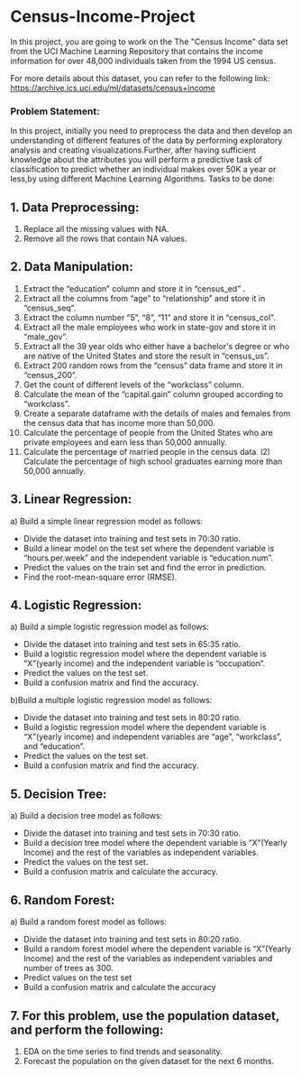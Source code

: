 # Census-Income-Project
In this project, you are going to work on the The "Census Income" data set from the UCI Machine Learning Repository that contains the income information for over 48,000 individuals taken from the 1994 US census.

For more details about this dataset, you can refer to the following link: https://archive.ics.uci.edu/ml/datasets/census+income

### Problem Statement:
In this project, initially you need to preprocess the data and then develop an understanding of different features of the data by performing exploratory analysis and creating visualizations.Further, after having sufficient knowledge about the attributes you will perform a predictive task of classification to predict whether an individual makes over 50K a year or less,by using different Machine Learning Algorithms. 
 Tasks to be done:
 ## 1. Data Preprocessing:
1)	Replace all the missing values with NA.
2)	Remove all the rows that contain NA values. 
## 2. Data Manipulation:  
1) 	Extract the “education” column and store it in “census_ed” .
2) Extract all the columns from “age” to “relationship” and store it in “census_seq”.
3) Extract the column number “5”, “8”, “11” and store it in “census_col”.
4)	Extract all the male employees who work in state-gov and store it in “male_gov”.
5)	Extract all the 39 year olds who either have a bachelor's degree or who are native of the United States and store the result in “census_us”.
6)	Extract 200 random rows from the “census” data frame and store it in “census_200”.
7)	Get the count of different levels of the “workclass” column.
8)	Calculate the mean of the “capital.gain” column grouped according to “workclass”.
9)	Create a separate dataframe with the details of males and females from the census data that has income more than 50,000. 
10)	Calculate the percentage of people from the United States who are private employees and earn less than 50,000 annually. 
11)	Calculate the percentage of married people in the census data.
l2)	Calculate the percentage of high school graduates earning more than 50,000 annually. 
 
## 3. Linear Regression:
a) Build a simple linear regression model as follows:
- Divide the dataset into training and test sets in 70:30 ratio.
- Build a linear model on the test set where the dependent variable is “hours.per.week” and the independent variable is “education.num”.
- Predict the values on the train set and find the error in prediction. 
- Find the root-mean-square error (RMSE).

## 4. Logistic Regression:
a) Build a simple logistic regression model as follows:
- Divide the dataset into training and test sets in 65:35 ratio.
- Build a logistic regression model where the dependent variable is “X”(yearly income) and the independent variable is “occupation”.
- Predict the values on the test set.
- Build a confusion matrix and find the accuracy.

b)Build a multiple logistic regression model as follows:
- Divide the dataset into training and test sets in 80:20 ratio.
- Build a logistic regression model where the dependent variable is “X”(yearly income) and independent variables are “age”, “workclass”, and “education”.
- Predict the values on the test set.
- Build a confusion matrix and find the accuracy.

## 5. Decision Tree:
a) Build a decision tree model as follows:
- Divide the dataset into training and test sets in 70:30 ratio.
- Build a decision tree model where the dependent variable is “X”(Yearly Income) and the rest of the variables as independent variables.
- Predict the values on the test set.
- Build a confusion matrix and calculate the accuracy.
 
## 6. Random Forest:
a) Build a random forest model as follows:
- Divide the dataset into training and test sets in 80:20 ratio.
- Build a random forest model where the dependent variable is “X”(Yearly Income) and the rest of the variables as independent variables and number of trees as 300.
- Predict values on the test set
- Build a confusion matrix and calculate the accuracy

## 7. For this problem, use the population dataset, and perform the following:
1)	EDA on the time series to find trends and seasonality.
2) Forecast the population on the given dataset for the next 6 months. 
